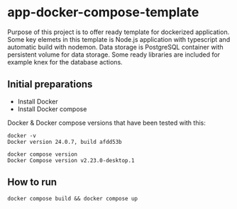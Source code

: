 # app-docker-compose-template

Purpose of this project is to offer ready template for dockerized application.
Some key elemets in this template is Node.js application with typescript and automatic build with nodemon.
Data storage is PostgreSQL container with persistent volume for data storage.
Some ready libraries are included for example knex for the database actions.

## Initial preparations

* Install Docker
* Install Docker compose

Docker & Docker compose versions that have been tested with this:
```
docker -v
Docker version 24.0.7, build afdd53b

docker compose version
Docker Compose version v2.23.0-desktop.1
```

## How to run

```
docker compose build && docker compose up
```
